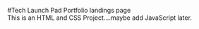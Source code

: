 #Tech Launch Pad Portfolio landings page
<br>
This is an HTML and CSS Project....maybe add JavaScript later.
